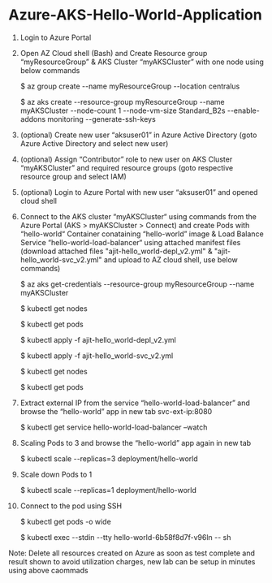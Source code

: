 # Azure-AKS-Hello-World-Application


1. Login to Azure Portal

2. Open AZ Cloud shell (Bash) and Create Resource group “myResourceGroup” & AKS Cluster “myAKSCluster” with one node using below commands

    $ az group create --name myResourceGroup --location centralus

    $ az aks create --resource-group myResourceGroup --name myAKSCluster --node-count 1 --node-vm-size Standard_B2s --enable-addons monitoring --generate-ssh-keys

3. (optional) Create new user “aksuser01” in Azure Active Directory (goto Azure Active Directory and select new user)

4. (optional) Assign “Contributor” role to new user on AKS Cluster “myAKSCluster” and required resource groups (goto respective resource group and select IAM)

5. (optional) Login to Azure Portal with new user “aksuser01” and opened cloud shell

6. Connect to the AKS cluster “myAKSCluster“ using commands from the Azure Portal (AKS > myAKSCluster > Connect) and create Pods with “hello-world“ Container conataining “hello-world” image & Load Balance Service “hello-world-load-balancer“ using attached manifest files (download attached files "ajit-hello_world-depl_v2.yml" & "ajit-hello_world-svc_v2.yml" and upload to AZ cloud shell, use below commands)

    $ az aks get-credentials --resource-group myResourceGroup --name myAKSCluster

    $ kubectl get nodes

    $ kubectl get pods

    $ kubectl apply -f ajit-hello_world-depl_v2.yml

    $ kubectl apply -f ajit-hello_world-svc_v2.yml

    $ kubectl get nodes

    $ kubectl get pods

7. Extract external IP from the service “hello-world-load-balancer” and browse the “hello-world” app in new tab svc-ext-ip:8080

    $ kubectl get service hello-world-load-balancer –watch

8. Scaling Pods to 3 and browse the “hello-world” app again in new tab

    $ kubectl scale --replicas=3 deployment/hello-world

9. Scale down Pods to 1

    $ kubectl scale --replicas=1 deployment/hello-world

10. Connect to the pod using SSH

    $ kubectl get pods -o wide

    $ kubectl exec --stdin --tty hello-world-6b58f8d7f-v96ln -- sh

Note: Delete all resources created on Azure as soon as test complete and result shown to avoid utilization charges, new lab can be setup in minutes using above caommads
